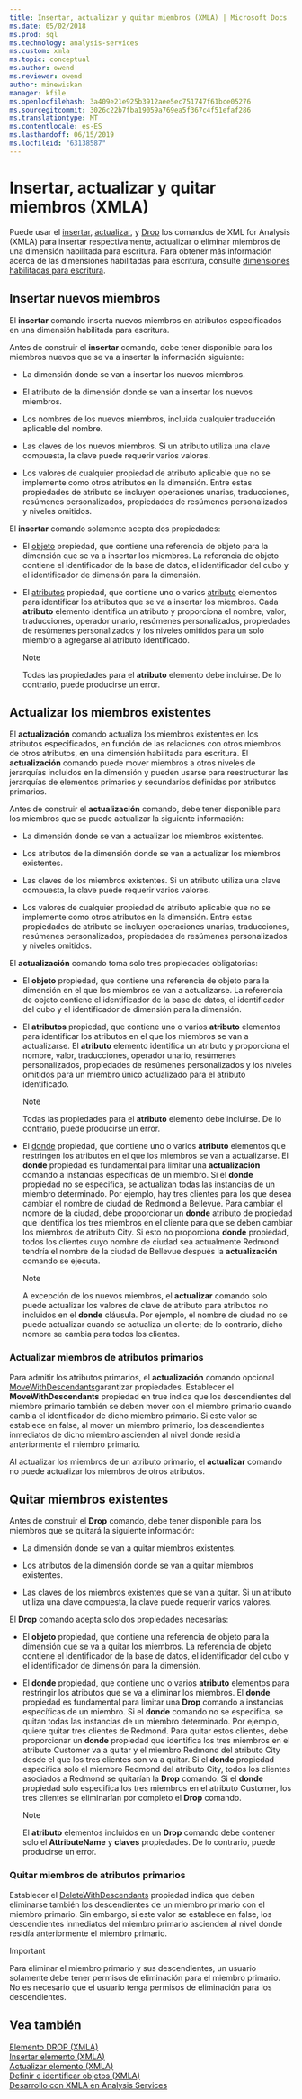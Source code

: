 ```yaml
---
title: Insertar, actualizar y quitar miembros (XMLA) | Microsoft Docs
ms.date: 05/02/2018
ms.prod: sql
ms.technology: analysis-services
ms.custom: xmla
ms.topic: conceptual
ms.author: owend
ms.reviewer: owend
author: minewiskan
manager: kfile
ms.openlocfilehash: 3a409e21e925b3912aee5ec751747f61bce05276
ms.sourcegitcommit: 3026c22b7fba19059a769ea5f367c4f51efaf286
ms.translationtype: MT
ms.contentlocale: es-ES
ms.lasthandoff: 06/15/2019
ms.locfileid: "63138587"
---
```

# <a name="inserting-updating-and-dropping-members-xmla"></a>Insertar, actualizar y quitar miembros (XMLA)
  Puede usar el [insertar](https://docs.microsoft.com/bi-reference/xmla/xml-elements-commands/insert-element-xmla), [actualizar](https://docs.microsoft.com/bi-reference/xmla/xml-elements-commands/update-element-xmla), y [Drop](https://docs.microsoft.com/bi-reference/xmla/xml-elements-commands/drop-element-xmla) los comandos de XML for Analysis (XMLA) para insertar respectivamente, actualizar o eliminar miembros de una dimensión habilitada para escritura. Para obtener más información acerca de las dimensiones habilitadas para escritura, consulte [dimensiones habilitadas para escritura](../../analysis-services/multidimensional-models-olap-logical-dimension-objects/write-enabled-dimensions.md).  
  
## <a name="inserting-new-members"></a>Insertar nuevos miembros  
 El **insertar** comando inserta nuevos miembros en atributos especificados en una dimensión habilitada para escritura.  
  
 Antes de construir el **insertar** comando, debe tener disponible para los miembros nuevos que se va a insertar la información siguiente:  
  
-   La dimensión donde se van a insertar los nuevos miembros.  
  
-   El atributo de la dimensión donde se van a insertar los nuevos miembros.  
  
-   Los nombres de los nuevos miembros, incluida cualquier traducción aplicable del nombre.  
  
-   Las claves de los nuevos miembros. Si un atributo utiliza una clave compuesta, la clave puede requerir varios valores.  
  
-   Los valores de cualquier propiedad de atributo aplicable que no se implemente como otros atributos en la dimensión. Entre estas propiedades de atributo se incluyen operaciones unarias, traducciones, resúmenes personalizados, propiedades de resúmenes personalizados y niveles omitidos.  
  
 El **insertar** comando solamente acepta dos propiedades:  
  
-   El [objeto](https://docs.microsoft.com/bi-reference/xmla/xml-elements-properties/object-element-xmla) propiedad, que contiene una referencia de objeto para la dimensión que se va a insertar los miembros. La referencia de objeto contiene el identificador de la base de datos, el identificador del cubo y el identificador de dimensión para la dimensión.  
  
-   El [atributos](https://docs.microsoft.com/bi-reference/xmla/xml-elements-properties/attributes-element-xmla) propiedad, que contiene uno o varios [atributo](https://docs.microsoft.com/bi-reference/xmla/xml-elements-properties/attribute-element-xmla) elementos para identificar los atributos que se va a insertar los miembros. Cada **atributo** elemento identifica un atributo y proporciona el nombre, valor, traducciones, operador unario, resúmenes personalizados, propiedades de resúmenes personalizados y los niveles omitidos para un solo miembro a agregarse al atributo identificado.  
  
    > [!NOTE]  
    >  Todas las propiedades para el **atributo** elemento debe incluirse. De lo contrario, puede producirse un error.  
  
## <a name="updating-existing-members"></a>Actualizar los miembros existentes  
 El **actualización** comando actualiza los miembros existentes en los atributos especificados, en función de las relaciones con otros miembros de otros atributos, en una dimensión habilitada para escritura. El **actualización** comando puede mover miembros a otros niveles de jerarquías incluidos en la dimensión y pueden usarse para reestructurar las jerarquías de elementos primarios y secundarios definidas por atributos primarios.  
  
 Antes de construir el **actualización** comando, debe tener disponible para los miembros que se puede actualizar la siguiente información:  
  
-   La dimensión donde se van a actualizar los miembros existentes.  
  
-   Los atributos de la dimensión donde se van a actualizar los miembros existentes.  
  
-   Las claves de los miembros existentes. Si un atributo utiliza una clave compuesta, la clave puede requerir varios valores.  
  
-   Los valores de cualquier propiedad de atributo aplicable que no se implemente como otros atributos en la dimensión. Entre estas propiedades de atributo se incluyen operaciones unarias, traducciones, resúmenes personalizados, propiedades de resúmenes personalizados y niveles omitidos.  
  
 El **actualización** comando toma solo tres propiedades obligatorias:  
  
-   El **objeto** propiedad, que contiene una referencia de objeto para la dimensión en el que los miembros se van a actualizarse. La referencia de objeto contiene el identificador de la base de datos, el identificador del cubo y el identificador de dimensión para la dimensión.  
  
-   El **atributos** propiedad, que contiene uno o varios **atributo** elementos para identificar los atributos en el que los miembros se van a actualizarse. El **atributo** elemento identifica un atributo y proporciona el nombre, valor, traducciones, operador unario, resúmenes personalizados, propiedades de resúmenes personalizados y los niveles omitidos para un miembro único actualizado para el atributo identificado.  
  
    > [!NOTE]  
    >  Todas las propiedades para el **atributo** elemento debe incluirse. De lo contrario, puede producirse un error.  
  
-   El [donde](https://docs.microsoft.com/bi-reference/xmla/xml-elements-properties/where-element-xmla) propiedad, que contiene uno o varios **atributo** elementos que restringen los atributos en el que los miembros se van a actualizarse. El **donde** propiedad es fundamental para limitar una **actualización** comando a instancias específicas de un miembro. Si el **donde** propiedad no se especifica, se actualizan todas las instancias de un miembro determinado. Por ejemplo, hay tres clientes para los que desea cambiar el nombre de ciudad de Redmond a Bellevue. Para cambiar el nombre de la ciudad, debe proporcionar un **donde** atributo de propiedad que identifica los tres miembros en el cliente para que se deben cambiar los miembros de atributo City. Si esto no proporciona **donde** propiedad, todos los clientes cuyo nombre de ciudad sea actualmente Redmond tendría el nombre de la ciudad de Bellevue después la **actualización** comando se ejecuta.  
  
    > [!NOTE]  
    >  A excepción de los nuevos miembros, el **actualizar** comando solo puede actualizar los valores de clave de atributo para atributos no incluidos en el **donde** cláusula. Por ejemplo, el nombre de ciudad no se puede actualizar cuando se actualiza un cliente; de lo contrario, dicho nombre se cambia para todos los clientes.  
  
### <a name="updating-members-in-parent-attributes"></a>Actualizar miembros de atributos primarios  
 Para admitir los atributos primarios, el **actualización** comando opcional [MoveWithDescendants](https://docs.microsoft.com/bi-reference/xmla/xml-elements-properties/movewithdescendants-element-xmla)garantizar propiedades. Establecer el **MoveWithDescendants** propiedad en true indica que los descendientes del miembro primario también se deben mover con el miembro primario cuando cambia el identificador de dicho miembro primario. Si este valor se establece en false, al mover un miembro primario, los descendientes inmediatos de dicho miembro ascienden al nivel donde residía anteriormente el miembro primario.  
  
 Al actualizar los miembros de un atributo primario, el **actualizar** comando no puede actualizar los miembros de otros atributos.  
  
## <a name="dropping-existing-members"></a>Quitar miembros existentes  
 Antes de construir el **Drop** comando, debe tener disponible para los miembros que se quitará la siguiente información:  
  
-   La dimensión donde se van a quitar miembros existentes.  
  
-   Los atributos de la dimensión donde se van a quitar miembros existentes.  
  
-   Las claves de los miembros existentes que se van a quitar. Si un atributo utiliza una clave compuesta, la clave puede requerir varios valores.  
  
 El **Drop** comando acepta solo dos propiedades necesarias:  
  
-   El **objeto** propiedad, que contiene una referencia de objeto para la dimensión que se va a quitar los miembros. La referencia de objeto contiene el identificador de la base de datos, el identificador del cubo y el identificador de dimensión para la dimensión.  
  
-   El **donde** propiedad, que contiene uno o varios **atributo** elementos para restringir los atributos que se va a eliminar los miembros. El **donde** propiedad es fundamental para limitar una **Drop** comando a instancias específicas de un miembro. Si el **donde** comando no se especifica, se quitan todas las instancias de un miembro determinado. Por ejemplo, quiere quitar tres clientes de Redmond. Para quitar estos clientes, debe proporcionar un **donde** propiedad que identifica los tres miembros en el atributo Customer va a quitar y el miembro Redmond del atributo City desde el que los tres clientes son va a quitar. Si el **donde** propiedad especifica solo el miembro Redmond del atributo City, todos los clientes asociados a Redmond se quitarían la **Drop** comando. Si el **donde** propiedad solo especifica los tres miembros en el atributo Customer, los tres clientes se eliminarían por completo el **Drop** comando.  
  
    > [!NOTE]  
    >  El **atributo** elementos incluidos en un **Drop** comando debe contener solo el **AttributeName** y **claves** propiedades. De lo contrario, puede producirse un error.  
  
### <a name="dropping-members-in-parent-attributes"></a>Quitar miembros de atributos primarios  
 Establecer el [DeleteWithDescendants](https://docs.microsoft.com/bi-reference/xmla/xml-elements-properties/deletewithdescendants-element-xmla) propiedad indica que deben eliminarse también los descendientes de un miembro primario con el miembro primario. Sin embargo, si este valor se establece en false, los descendientes inmediatos del miembro primario ascienden al nivel donde residía anteriormente el miembro primario.  
  
> [!IMPORTANT]  
>  Para eliminar el miembro primario y sus descendientes, un usuario solamente debe tener permisos de eliminación para el miembro primario. No es necesario que el usuario tenga permisos de eliminación para los descendientes.  
  
## <a name="see-also"></a>Vea también  
 [Elemento DROP &#40;XMLA&#41;](https://docs.microsoft.com/bi-reference/xmla/xml-elements-commands/drop-element-xmla)   
 [Insertar elemento &#40;XMLA&#41;](https://docs.microsoft.com/bi-reference/xmla/xml-elements-commands/insert-element-xmla)   
 [Actualizar elemento &#40;XMLA&#41;](https://docs.microsoft.com/bi-reference/xmla/xml-elements-commands/update-element-xmla)   
 [Definir e identificar objetos &#40;XMLA&#41;](../../analysis-services/multidimensional-models-scripting-language-assl-xmla/defining-and-identifying-objects-xmla.md)   
 [Desarrollo con XMLA en Analysis Services](../../analysis-services/multidimensional-models-scripting-language-assl-xmla/developing-with-xmla-in-analysis-services.md)  
  
  
